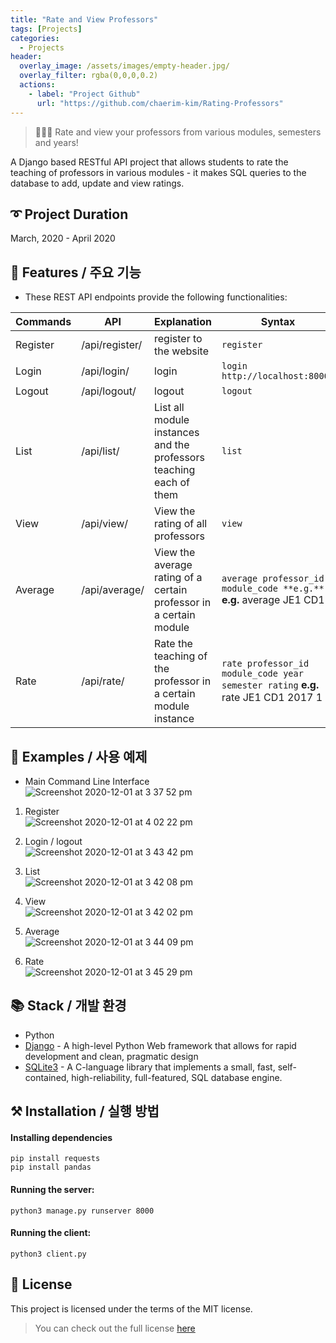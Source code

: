 ```yaml
---
title: "Rate and View Professors"
tags: [Projects]
categories:
  - Projects
header:
  overlay_image: /assets/images/empty-header.jpg/
  overlay_filter: rgba(0,0,0,0.2)
  actions:
    - label: "Project Github"
      url: "https://github.com/chaerim-kim/Rating-Professors"
---
```


> 👩🏻‍💻 Rate and view your professors from various modules, semesters and years!

A Django based RESTful API project that allows students to rate the teaching of professors in various modules - it makes SQL queries to the database to add, update and view ratings.



## ➰ Project Duration
March, 2020 - April 2020


## 🎨 Features / 주요 기능
- These REST API endpoints provide the following functionalities:

Commands | API | Explanation | Syntax
-- | -- | -- | --
Register | /api/register/ | register to the website | `register`
Login | /api/login/ | login | `login http://localhost:8000/`
Logout | /api/logout/ | logout | `logout`
List | /api/list/ | List all module instances and the professors teaching each of them | `list`
View | /api/view/ | View the rating of all professors | `view`
Average | /api/average/ | View the average rating of a certain professor in a certain module | `average professor_id module_code **e.g.**` **e.g.** average JE1 CD1
Rate | /api/rate/ | Rate the teaching of the professor in a certain module instance | `rate professor_id module_code year semester rating` **e.g.** rate JE1 CD1 2017 1 4




## 🐾 Examples / 사용 예제
- Main Command Line Interface  
![Screenshot 2020-12-01 at 3 37 52 pm](https://user-images.githubusercontent.com/33334078/100707710-6da9a700-33ee-11eb-824d-dc303a4f7416.png)

1. Register  
![Screenshot 2020-12-01 at 4 02 22 pm](https://user-images.githubusercontent.com/33334078/100707805-9af65500-33ee-11eb-9e24-09ed4e526054.png)

2. Login / logout  
![Screenshot 2020-12-01 at 3 43 42 pm](https://user-images.githubusercontent.com/33334078/100707179-98473000-33ed-11eb-8c2c-b89796c5318c.png)

3. List  
![Screenshot 2020-12-01 at 3 42 08 pm](https://user-images.githubusercontent.com/33334078/100707157-8ebdc800-33ed-11eb-9956-80212643baec.png)

4. View  
![Screenshot 2020-12-01 at 3 42 02 pm](https://user-images.githubusercontent.com/33334078/100707129-836a9c80-33ed-11eb-9b6b-766732b9f690.png)

5. Average  
![Screenshot 2020-12-01 at 3 44 09 pm](https://user-images.githubusercontent.com/33334078/100707197-a006d480-33ed-11eb-874f-cd8be77178c0.png)

6. Rate  
![Screenshot 2020-12-01 at 3 45 29 pm](https://user-images.githubusercontent.com/33334078/100707203-a1380180-33ed-11eb-880e-9423f1a4f4ed.png)




## 📚 Stack / 개발 환경
- Python
- [Django](https://www.djangoproject.com) - A high-level Python Web framework that allows for rapid development and clean, pragmatic design
- [SQLite3](https://www.sqlite.org) - A C-language library that implements a small, fast, self-contained, high-reliability, full-featured, SQL database engine.


## ⚒ Installation / 실행 방법

#### Installing dependencies
`pip install requests`  
`pip install pandas`

#### Running the server:  
`python3 manage.py runserver 8000`

#### Running the client:
`python3 client.py`



## 📜 License
This project is licensed under the terms of the MIT license.
> You can check out the full license [here](#https://opensource.org/licenses/mit-license.php)
